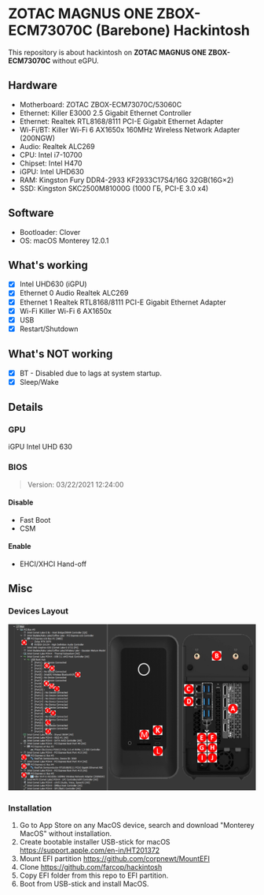 # 	ZOTAC MAGNUS ONE ZBOX-ECM73070C (Barebone) Hackintosh

This repository is about hackintosh on **ZOTAC MAGNUS ONE ZBOX-ECM73070C** without eGPU.

## Hardware

* Motherboard: ZOTAC ZBOX-ECM73070C/53060C
 * Ethernet: Killer E3000 2.5 Gigabit Ethernet Controller
 * Ethernet: Realtek RTL8168/8111 PCI-E Gigabit Ethernet Adapter
 * Wi-Fi/BT: Killer Wi-Fi 6 AX1650x 160MHz Wireless Network Adapter (200NGW)
 * Audio: Realtek ALC269
* CPU: Intel i7-10700
* Chipset: Intel H470
* iGPU: Intel UHD630
* RAM: Kingston Fury DDR4-2933 KF2933C17S4/16G 32GB(16G×2)
* SSD: Kingston SKC2500M81000G (1000 ГБ, PCI-E 3.0 x4)

## Software

* Bootloader: Clover
* OS: macOS Monterey 12.0.1

## What's working

- [x] Intel UHD630 (iGPU)
- [x] Ethernet 0 Audio Realtek ALC269
- [x] Ethernet 1 Realtek RTL8168/8111 PCI-E Gigabit Ethernet Adapter
- [x] Wi-Fi Killer Wi-Fi 6 AX1650x
- [x] USB
- [x] Restart/Shutdown

## What's NOT working

- [x] BT - Disabled due to lags at system startup.
- [x] Sleep/Wake

## Details

### GPU

iGPU Intel UHD 630

### BIOS

> Version: 03/22/2021 12:24:00

#### Disable

* Fast Boot
* CSM

#### Enable

* EHCI/XHCI Hand-off

## Misc

### Devices Layout

![Devices Layout](pictures/magnus-one-bus-anno-w-arrows.png "Devices Layout")

### Installation

1. Go to App Store on any MacOS device, search and download "Monterey MacOS" without installation.
2. Create bootable installer USB-stick for macOS https://support.apple.com/en-in/HT201372
3. Mount EFI partition https://github.com/corpnewt/MountEFI
4. Clone https://github.com/farcop/hackintosh
5. Copy EFI folder from this repo to EFI partition.
6. Boot from USB-stick and install MacOS. 
